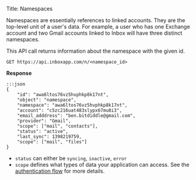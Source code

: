 Title: Namespaces

Namespaces are essentially references to linked accounts. They are the top-level unit of a user's data. For example, a user who has one Exchange account and two Gmail accounts linked to Inbox will have three distinct namespaces.

This API call returns information about the namespace with the given id.


    GET https://api.inboxapp.com/n/<namespace_id>


**Response**

```
:::json
{
	"id": "awa6ltos76vz5hvphkp8k17nt",
	"object": "namespace",
    "namespace": "awa6ltos76vz5hvphkp8k17nt",
    "account": "c5zc216uat483slypx67mu8i3",
	"email_adddress": "ben.bitdiddle@gmail.com",
	"provider": "Gmail",
    "scope": ["mail", "contacts"],
	"status": "active",
	"last_sync": 1398219759,
    "scope": ["mail", "files"]
}
```

* `status` can either be `syncing`, `inactive`, `error`
* `scope` defines what types of data your application can access. See the [authentication flow](#auth-user) for more details.